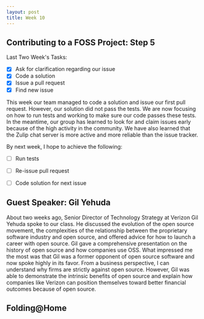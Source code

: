 ```yaml
---
layout: post
title: Week 10
---
```


## Contributing to a FOSS Project: Step 5

Last Two Week's Tasks:
- [X] Ask for clarification regarding our issue
- [X] Code a solution
- [X] Issue a pull request
- [X] Find new issue

This week our team managed to code a solution and issue our first pull request. However, our solution did not pass the tests. We are now focusing on how to run tests and working to make sure our code passes these tests. In the meantime, our group has learned to look for and claim issues early because of the high activity in the community. We have also learned that the Zulip chat server is more active and more reliable than the issue tracker. 

By next week, I hope to achieve the following:
- [ ] Run tests
- [ ] Re-issue pull request
- [ ] Code solution for next issue


## Guest Speaker: Gil Yehuda
About two weeks ago, Senior Director of Technology Strategy at Verizon Gil Yehuda spoke to our class. He discussed the evolution of the open source movement, the complexities of the relationship between the proprietary software industry and open source, and offered advice for how to launch a career with open source. Gil gave a comprehensive presentation on the history of open source and how companies use OSS. What impressed me the most was that Gil was a former opponent of open source software and now spoke highly in its favor. From a business perspective, I can understand why firms are strictly against open source. However, Gil was able to demonstrate the intrinsic benefits of open source and explain how companies like Verizon can position themselves toward better financial outcomes because of open source.


## Folding@Home
